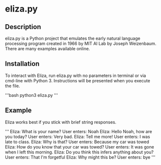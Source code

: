 # eliza.py
## Description
eliza.py is a Python project that emulates the early natural language processing program created in 1966 by MIT AI Lab by Joseph Weizenbaum. There are many examples available online.

## Installation
To interact with Eliza, run eliza.py with no parameters in terminal or via cmd-line with Python 3. Instructions will be presented when you execute the file.

'''bash
python3 eliza.py
'''

## Example
Eliza works best if you stick with brief string responses.

'''
Eliza: What is your name?
User enters: Noah
Eliza: Hello Noah, how are you today?
User enters: Very bad.
Eliza: Tell me more!
User enters: I was late to class.
Eliza: Why is that?
User enters: Because my car was towed
Eliza: How do you know that your car was towed?
User enters: It was gone when I left this morning.
Eliza: Do you think this infers anything about you?
User enters: That I'm forgetful
Eliza: Why might this be?
User enters: bye
'''

